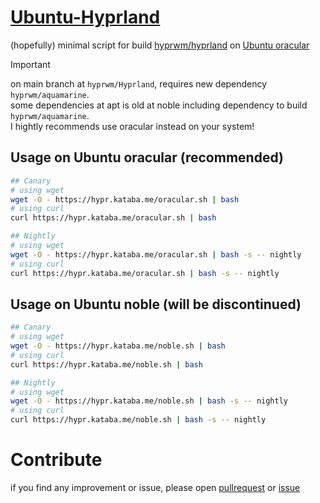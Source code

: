 # [Ubuntu-Hyprland](https://github.com/katabame/Ubuntu-Hyprland)

(hopefully) minimal script for build [hyprwm/hyprland](https://github.com/hyprwm/hyprland) on [Ubuntu oracular](https://cdimage.ubuntu.com/daily-live/current/)

>[!IMPORTANT]
>on main branch at `hyprwm/Hyprland`, requires new dependency `hyprwm/aquamarine`.  
>some dependencies at apt is old at noble including dependency to build `hyprwm/aquamarine`.  
>I hightly recommends use oracular instead on your system!

## Usage on Ubuntu oracular (recommended)
```bash
## Canary
# using wget
wget -O - https://hypr.kataba.me/oracular.sh | bash
# using curl
curl https://hypr.kataba.me/oracular.sh | bash

## Nightly
# using wget
wget -O - https://hypr.kataba.me/oracular.sh | bash -s -- nightly 
# using curl
curl https://hypr.kataba.me/oracular.sh | bash -s -- nightly
```

## Usage on Ubuntu noble (will be discontinued)
```bash
## Canary
# using wget
wget -O - https://hypr.kataba.me/noble.sh | bash
# using curl
curl https://hypr.kataba.me/noble.sh | bash

## Nightly
# using wget
wget -O - https://hypr.kataba.me/noble.sh | bash -s -- nightly
# using curl
curl https://hypr.kataba.me/noble.sh | bash -s -- nightly
```


# Contribute
if you find any improvement or issue, please open [pullrequest](https://github.com/katabame/Ubuntu-Hyprland/pulls) or [issue](https://github.com/katabame/Ubuntu-Hyprland/issues)
